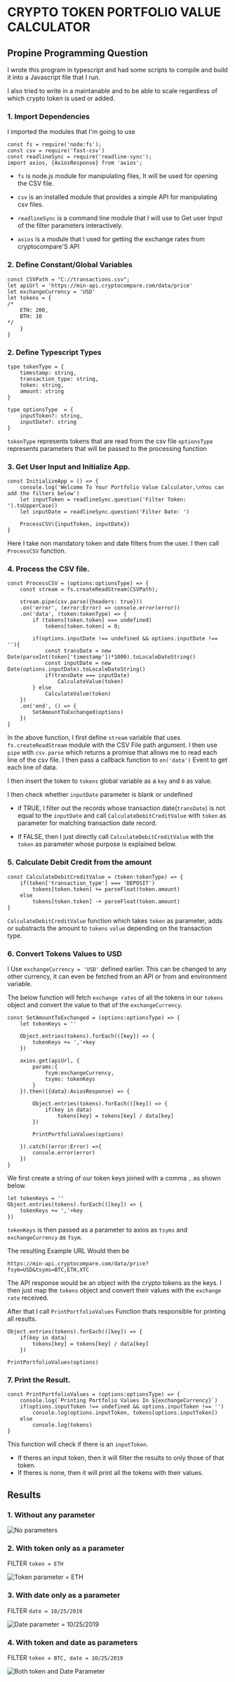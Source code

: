 # CRYPTO TOKEN PORTFOLIO VALUE CALCULATOR
## Propine Programming Question
I wrote this program in typescript and had some scripts to compile and build it into a Javascript file that I run.

I also tried to write in a maintanable and to be able to scale regardless of which crypto token is used or added.
### 1. Import Dependencies
I imported the modules that I'm going to use
```
const fs = require('node:fs');
const csv = require('fast-csv')
const readlineSync = require('readline-sync');
import axios, {AxiosResponse} from 'axios';
```
* `fs` is node.js module for manipulating files, It will be used for opening the CSV file.

* `csv` is an installed module that provides a simple API for manipulating csv files.

* `readlineSync` is a command line module that I will use to Get user Input of the filter parameters interactively.

* `axios` is a module that I used for getting the exchange rates from cryptocompare'S API

### 2. Define Constant/Global Variables
```
const CSVPath = "C://transactions.csv";
let apiUrl = 'https://min-api.cryptocompare.com/data/price'
let exchangeCurrency = 'USD'
let tokens = {
/*
    ETH: 200,
    BTH: 10
*/
    }
}
```


### 2. Define Typescript Types
```
type tokenType = {
    timestamp: string,
    transaction_type: string,
    token: string,
    amount: string
}

type optionsType  = {
    inputToken?: string,
    inputDate?: string
}
```
`tokenType` represents tokens that are read from the csv file
`optionsType` represents parameters that will be passed to the processing function

### 3. Get User Input and Initialize App.
```
const InitializeApp = () => {
    console.log('Welcome To Your Portfolio Value Calculator,\nYou can add the filters below')
    let inputToken = readlineSync.question('Filter Token: ').toUpperCase()
    let inputDate = readlineSync.question('Filter Date: ')

    ProcessCSV({inputToken, inputDate})
}
```
Here I take non mandatory token and date filters from the user.
I then call `ProcessCSV` function.

### 4. Process the CSV file.
```
const ProcessCSV = (options:optionsType) => {
    const stream = fs.createReadStream(CSVPath);
    
    stream.pipe(csv.parse({headers: true}))
    .on('error', (error:Error) => console.error(error))
    .on('data', (token:tokenType) => {
        if (tokens[token.token] === undefined)
            tokens[token.token] = 0;

        if(options.inputDate !== undefined && options.inputDate !== ''){
            const transDate = new Date(parseInt(token['timestamp'])*1000).toLocaleDateString()
            const inputDate = new Date(options.inputDate).toLocaleDateString()
            if(transDate === inputDate)
                CalculateValue(token)
        } else
            CalculateValue(token)
    })
    .on('end', () => {        
        SetAmountToExchanged(options)
    })
}
```
In the above function, I first define `stream` variable that uses `fs.createReadStream` module with the CSV File path argument.
I then use `pipe` with `csv.parse` which returns a promise that allows me to read each line of the csv file.
I then pass a callback function to `on('data')` Event to get each line of data.

I then insert the token to `tokens` global variable as a `key` and `0` as value.

I then check whether `inputDate` parameter is blank or undefined

* if TRUE, I filter out the records whose transaction date(`transDate`) is not equal to the `inputDate` and call `CalculateDebitCreditValue` with `token` as parameter for matching transaction date record.

* If FALSE, then I just directly call `CalculateDebitCreditValue` with the `token` as parameter whose purpose is explained below.

### 5. Calculate Debit Credit from the amount
```
const CalculateDebitCreditValue = (token:tokenType) => {
    if(token['transaction_type'] === 'DEPOSIT')
        tokens[token.token] += parseFloat(token.amount)
    else
        tokens[token.token] -+ parseFloat(token.amount)
}
```
`CalculateDebitCreditValue` function which takes `token` as parameter, adds or substracts the amount to `tokens` `value` depending on the transaction type.

### 6. Convert Tokens Values to USD

I Use `exchangeCurrency = 'USD'` defined earlier.
This can be changed to any other currency, it can even be fetched from an API or from and environment variable.

The below function will fetch `exchange rates` of all the tokens in our `tokens` object and convert the value to that of the `exchangeCurrency`.
```
const SetAmountToExchanged = (options:optionsType) => {
    let tokenKeys = ''
    
    Object.entries(tokens).forEach(([key]) => {
        tokenKeys += ','+key
    })        

    axios.get(apiUrl, {
        params:{
            fsym:exchangeCurrency,
            tsyms: tokenKeys
        }
    }).then(({data}:AxiosResponse) => {

        Object.entries(tokens).forEach(([key]) => {            
            if(key in data)
                tokens[key] = tokens[key] / data[key]
        })

        PrintPortfolioValues(options)

    }).catch((error:Error) =>{
        console.error(error)
    })
}
```
We first create a string of our token keys joined with a comma `,` as shown below.
```
let tokenKeys = ''    
Object.entries(tokens).forEach(([key]) => {
    tokenKeys += ','+key
})        
```
`tokenKeys` is then passed as a parameter to axios as `tsyms` and `exchangeCurrency` as `fsym`.

The resulting Example URL Would then be
```
https://min-api.cryptocompare.com/data/price?fsym=USD&tsyms=BTC,ETH,XTC
```
The API response would be an object with the crypto tokens as the keys.
I then just map the `tokens` object and convert their values with the `exchange rate` received.

After that I call `PrintPortfolioValues` Function thats responsible for printing all results.
```
Object.entries(tokens).forEach(([key]) => {            
    if(key in data)
        tokens[key] = tokens[key] / data[key]
    })

PrintPortfolioValues(options)
```

### 7. Print the Result.
```
const PrintPortfolioValues = (options:optionsType) => {
    console.log(`Printing Portfolio Values In ${exchangeCurrency}`)
    if(options.inputToken !== undefined && options.inputToken !== '')
        console.log(options.inputToken, tokens[options.inputToken])
    else
        console.log(tokens)
}
```
This function will check if there is an `inputToken`.
* If theres an input token, then it will filter the results to only those of that token.
* If theres is none, then it will print all the tokens with their values.

## Results
### 1. Without any parameter
![No parameters](./images/no_parameters.png)
### 2. With token only as a parameter
FILTER `token = ETH`

![Token parameter = ETH](./images/token_parameter.png)
### 3. With date only as a parameter
FILTER `date = 10/25/2019`

![Date parameter = 10/25/2019](./images/date_parameter.png)
### 4. With token and date as parameters

FILTER `token = BTC, date = 10/25/2019`

![Both token and Date Parameter](./images/all_parameters.png)